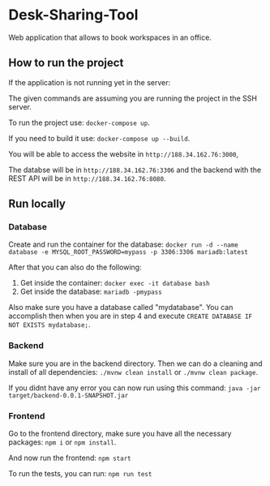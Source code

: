 # Desk-Sharing-Tool

Web application that allows to book workspaces in an office.

## How to run the project

If the application is not running yet in the server:

The given commands are assuming you are running the project in the SSH server.

To run the project use: `docker-compose up`.

If you need to build it use: `docker-compose up --build`.

You will be able to access the website in `http://188.34.162.76:3000`,

The databse will be in `http://188.34.162.76:3306` and the backend with the REST API will be in `http://188.34.162.76:8080`.


## Run locally

### Database

Create and run the container for the database: `docker run -d --name database -e MYSQL_ROOT_PASSWORD=mypass -p 3306:3306 mariadb:latest`

After that you can also do the following:

1. Get inside the container: `docker exec -it database bash`
2. Get inside the database: `mariadb -pmypass`

Also make sure you have a database called "mydatabase". You can accomplish then when you are in step 4 and execute `CREATE DATABASE IF NOT EXISTS mydatabase;`.

### Backend

Make sure you are in the backend directory. Then we can do a cleaning and install of all dependencies: `./mvnw clean install` or `./mvnw clean package`.

If you didnt have any error you can now run using this command: `java -jar target/backend-0.0.1-SNAPSHOT.jar `

### Frontend

Go to the frontend directory, make sure you have all the necessary packages: `npm i` or `npm install`.

And now run the frontend: `npm start`

To run the tests, you can run: `npm run test`
